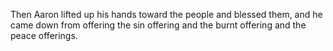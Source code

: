 Then Aaron lifted up his hands toward the people and blessed them, and he came down from offering the sin offering and the burnt offering and the peace offerings.
